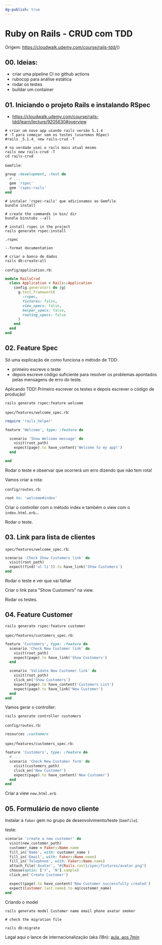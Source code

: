 ```yaml
---
dg-publish: true
---
```

# Ruby on Rails - CRUD com TDD

Origem: <https://cloudwalk.udemy.com/course/rails-tdd/>()

## 00. Ideias:

- criar uma pipeline CI no github actions
- rubocop para análise estática
- rodar os testes
- buildar um container 



## 01. Iniciando o projeto Rails e instalando RSpec

- <https://cloudwalk.udemy.com/course/rails-tdd/learn/lecture/9205630#overview>


```shell
# criar um novo app usando rails versão 5.1.4
# -T para começar sem os testes (usaremos RSpec)
#rails _5.1.4_ new rails-crud -T

# na verdade usei o rails mais atual mesmo
rails new rails-crud -T
cd rails-crud
```


`Gemfile`:
```ruby
group :development, :test do
  # ...
  gem 'rspec'
  gem 'rspec-rails'
end
```

```shell
# instalar 'rspec-rails' que adicionamos ao Gemfile
bundle install

# create the commands in bin/ dir
bundle binstubs --all

# install rspec in the project
rails generate rspec:install
```

`.rspec`
```
--format documentation
```

```shell
# criar o banco de dados
rails db:create:all
```

`config/application.rb`:
```ruby
module RailsCrud
  class Application < Rails::Application
    config.generators do |g|
      g.test_framework(
        :rspec,
        fixtures: false,
        view_specs: false,
        helper_specs: false,
        routing_specs: false
      )
    end
  end
end
```

## 02. Feature Spec

Só uma explicação de como funciona o método de TDD:

- primeiro escreve o teste
- depois escreve código suficiente para resolver os problemas apontados pelas mensagens de erro do teste.

Aplicando TDD! Primeiro escrever os testes e depois escrever o código de produção!

```shell
rails generate rspec:feature welcome
```

`spec/features/welcome_spec.rb`:
```ruby
require 'rails_helper'

feature 'Welcome', type: :feature do

  scenario 'Show Welcome message' do
    visit(root_path)
    expect(page).to have_content('Welcome to my app!')
  end

end
```

Rodar o teste e observar que ocorrerá um erro dizendo que não tem rota!

Vamos criar a rota:

`config/routes.rb`:
```ruby
root to: 'welcome#index'
```

Criar o controller com o método index e também o view com o `index.html.erb`...

Rodar o teste.

## 03. Link para lista de clientes


`spec/features/welcome_spec.rb`:
```ruby
scenario 'Check Show Customers link' do
  visit(root_path)
  expect(find('ul li')).to have_link('Show Customers')
end
```

Rodar o teste e ver que vai falhar

Criar o link para "Show Customers" na view.

Rodar os testes.


## 04. Feature Customer

```shell
rails generate rspec:feature customer
```

`spec/features/customers_spec.rb`:
```ruby
feature 'Customers', type: :feature do
  scenario 'Check New Customer link' do
    visit(root_path)
    expect(page).to have_link('Show Customers')
  end

  scenario 'Validate New Customer link' do
    visit(root_path)
    click_on('Show Customers')
    expect(page).to have_content('Customers List')
    expect(page).to have_link('New Customer')
  end
end
```

Vamos gerar o controller:
```shell
rails generate controller customers
```

`config/routes.rb`:
```ruby
resources :customers
```


`spec/features/customers_spec.rb`:
```ruby
feature 'Customers', type: :feature do
  # ...
  scenario 'Check New Customer form' do
    visit(customers_path)
    click_on('New Customer')
    expect(page).to have_content('New Customer')
  end
end
```

Criar a view `new.html.erb`

## 05. Formulário de novo cliente

Instalar a `faker` gem no grupo de desenvolvimento/teste (`Gemfile`).

teste:
```ruby
scenario 'create a new customer' do
  visit(new_customer_path)
  customer_name = Faker::Name.name 
  fill_in('Name', with: customer_name )
  fill_in('Email', with: Faker::Name.name)
  fill_in('Telephone', with: Faker::Name.name)
  attach_file('Avatar', "#{Rails.root}/spec/fixtures/avatar.png")
  choose(optin: ['Y', 'N'].sample)
  click_on('Create Customer')

  expect(page).to have_content('New Customer successfully created')
  expect(Customer.last.name).to eq(customer_name)
end
```

Criando o  model
```shell
rails generate model Customer name email phone avatar smoker

# check the migration file

rails db:migrate
```

Legal aqui o lance de internacionalização (aka i18n): [aula, aos 7min](https://udemy.com/course/rails-tdd/learn/lecture/9348306#overview)


